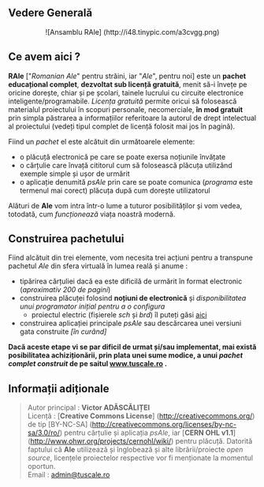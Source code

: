 ## Vedere Generală ##
<center>![Ansamblu RAle] (http://i48.tinypic.com/a3cvgg.png)</center>

## Ce avem aici ? ##
**RAle** ["*Romanian Ale*" pentru străini, iar "*Ale*", pentru noi] este un **pachet educațional complet**, **dezvoltat sub licență gratuită**, menit să-i învețe pe oricine dorește, chiar și pe școlari, tainele lucrului cu circuite electronice inteligente/programabile. _Licența gratuită_ permite oricui să folosească materialul proiectului în scopuri personale, necomerciale, **în mod gratuit** prin simpla păstrarea a informațiilor referitoare la autorul de drept intelectual al proiectului (vedeți tipul complet de licență folosit mai jos în pagină).  
  
Fiind un _pachet_ el este alcătuit din următoarele elemente:
* o plăcuță electronică pe care se poate exersa noțiunile învățate
* o cărțulie care învață cititorul cum să folosească plăcuța utilizând exemple simple și ușor de urmărit
* o aplicație denumită _psAle_ prin care se poate comunica (_programa_ este termenul mai corect) plăcuța după cum dorește utilizatorul

Alături de **Ale** vom intra într-o lume a tuturor posibilităților și vom vedea, totodată, cum _funcționează_ viața noastră modernă.

## Construirea pachetului ##
Fiind alcătuit din trei elemente, vom necesita trei acțiuni pentru a transpune pachetul *Ale* din sfera virtuală în lumea reală și anume :
* tipărirea cărțuliei dacă ea este dificilă de urmărit în format electronic (_aproximativ 200 de pagini_)
* construirea plăcuței folosind **noțiuni de electronică** și *disponibilitatea unui programator inițial pentru a o configura*
  * proiectul electric (fișierele *sch* și *brd*) îl puteți găsi [aici](RAle/tree/master/egl/v0.9)
* construirea aplicației principale _psAle_ sau descărcarea unei versiuni gata construite *[în curând]*

**Dacă aceste etape vi se par dificil de urmat și/sau implementat, mai există posibilitatea achiziționării, prin plata unei sume modice, a unui _pachet complet construit_ de pe saitul www.tuscale.ro .**

## Informații adiționale ##
>Autor principal : **Victor ADĂSCĂLIȚEI**  
>Licență         : [**Creative Commons License**] (http://creativecommons.org/) de tip [BY-NC-SA] (http://creativecommons.org/licenses/by-nc-sa/3.0/ro/) pentru cărțulie și aplicația _psAle_, iar [**CERN OHL v1.1**] (http://www.ohwr.org/projects/cernohl/wiki/) pentru plăcuță. Datorită faptului că **Ale** utilizează și înglobează și alte librării/proiecte *open source*, licențele proiectelor respective vor fi menționate la momentul oportun.  
>Email           : admin@tuscale.ro  
